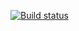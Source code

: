 [![Build status](https://ci.appveyor.com/api/projects/status/islol3bk1fgxd7sa/branch/main?svg=true)](https://ci.appveyor.com/project/andrianova1308/pdd/branch/main)
